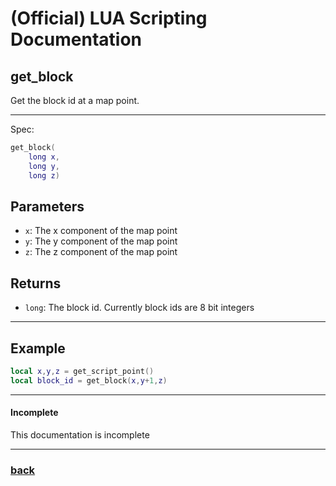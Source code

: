 
# (Official) LUA Scripting Documentation

## get_block

Get the block id at a map point.

___

Spec:

```lua
get_block(
	long x,
	long y,
	long z)
```

## Parameters

- `x`: The x component of the map point
- `y`: The y component of the map point
- `z`: The z component of the map point

## Returns

- `long`: The block id. Currently block ids are 8 bit integers

___

## Example

```lua
local x,y,z = get_script_point()
local block_id = get_block(x,y+1,z)
```

___

#### Incomplete

This documentation is incomplete

___

### [back](../blocks)

